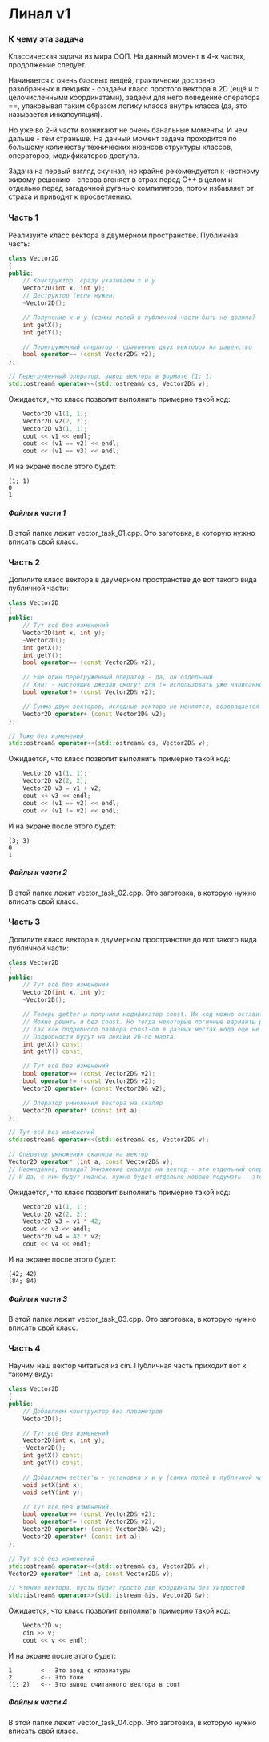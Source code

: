 # Линал v1

### К чему эта задача

Классическая задача из мира ООП. На данный момент в 4-х частях, продолжение следует.

Начинается с очень базовых вещей, практически дословно разобранных в лекциях - создаём класс простого вектора в 2D (ещё и с целочисленными координатами), задаём для него поведение оператора ==, упаковывая таким образом логику класса внутрь класса (да, это называется инкапсуляция).

Но уже во 2-й части возникают не очень банальные моменты. И чем дальше - тем страньше. На данный момент задача проходится по большому количеству технических нюансов структуры классов, операторов, модификаторов доступа.

Задача на первый взгляд скучная, но крайне рекомендуется к честному живому решению - сперва вгоняет в страх перед С++ в целом и отдельно перед загадочной руганью компилятора, потом избавляет от страха и приводит к просветлению.


### Часть 1

Реализуйте класс вектора в двумерном пространстве. Публичная часть:
```cpp
class Vector2D
{
public:
    // Конструктор, сразу указываем x и y
    Vector2D(int x, int y);
    // Деструктор (если нужен)
    ~Vector2D();

    // Получение x и y (самих полей в публичной части быть не должно)
    int getX();
    int getY();

    // Перегруженный оператор - сравнение двух векторов на равенство
    bool operator== (const Vector2D& v2);
};

// Перегруженный оператор, вывод вектора в формате (1; 1)
std::ostream& operator<<(std::ostream& os, Vector2D& v);
```

Ожидается, что класс позволит выполнить примерно такой код:
```cpp
    Vector2D v1(1, 1);
    Vector2D v2(2, 2);
    Vector2D v3(1, 1);
    cout << v1 << endl;
    cout << (v1 == v2) << endl;
    cout << (v1 == v3) << endl;
```

И на экране после этого будет:
```
(1; 1)
0
1
```

##### Файлы к части 1

В этой папке лежит vector\_task\_01.cpp. Это заготовка, в которую нужно вписать свой класс.


### Часть 2

Допилите класс вектора в двумерном пространстве до вот такого вида публичной части:
```cpp
class Vector2D
{
public:
    // Тут всё без изменений
    Vector2D(int x, int y);
    ~Vector2D();
    int getX();
    int getY();
    bool operator== (const Vector2D& v2);

    // Ещё один перегруженный оператор - да, он отдельный
    // Хинт - настоящие джедаи смогут для != использовать уже написанное ==
    bool operator!= (const Vector2D& v2);

    // Сумма двух векторов, исходные вектора не меняются, возвращается новый вектор
    Vector2D operator+ (const Vector2D& v2);
};

// Тоже без изменений
std::ostream& operator<<(std::ostream& os, Vector2D& v);
```

Ожидается, что класс позволит выполнить примерно такой код:
```cpp
    Vector2D v1(1, 1);
    Vector2D v2(2, 2);
    Vector2D v3 = v1 + v2; 
    cout << v3 << endl;
    cout << (v1 == v2) << endl;
    cout << (v1 != v2) << endl;
```

И на экране после этого будет:
```
(3; 3)
0
1
```

##### Файлы к части 2

В этой папке лежит vector\_task\_02.cpp. Это заготовка, в которую нужно вписать свой класс.


### Часть 3

Допилите класс вектора в двумерном пространстве до вот такого вида публичной части:
```cpp
class Vector2D
{
public:
    // Тут всё без изменений
    Vector2D(int x, int y);
    ~Vector2D();

    // Теперь getter-ы получили модификатор const. Их код можно оставить как был, он будет работать.
    // Можно решить и без const. Но тогда некоторые логичные варианты решения внезапно откажутся работать.
    // Так как подробного разбора const-ов в разных местах кода ещё не было, на сейчас просто добавьте его.
    // Подробности будут на лекции 26-го марта.
    int getX() const;
    int getY() const;

    // Тут всё без изменений
    bool operator== (const Vector2D& v2);
    bool operator!= (const Vector2D& v2);
    Vector2D operator+ (const Vector2D& v2);

    // Оператор умножения вектора на скаляр
    Vector2D operator* (const int a);
};

// Тут всё без изменений
std::ostream& operator<<(std::ostream& os, Vector2D& v);

// Оператор умножения скаляра на вектор
Vector2D operator* (int a, const Vector2D& v);
// Неожиданно, правда? Умножение скаляра на вектор - это отдельный оператор, он тоже нужен.
// И да, с ним будут нюансы, нужно будет отдельно хорошо подумать - это нормально, так должно быть.
```

Ожидается, что класс позволит выполнить примерно такой код:
```cpp
    Vector2D v1(1, 1);
    Vector2D v2(2, 2);
    Vector2D v3 = v1 * 42;
    cout << v3 << endl;
    Vector2D v4 = 42 * v2;
    cout << v4 << endl;
```

И на экране после этого будет:
```
(42; 42)
(84; 84)
```

##### Файлы к части 3

В этой папке лежит vector\_task\_03.cpp. Это заготовка, в которую нужно вписать свой класс.


### Часть 4

Научим наш вектор читаться из cin. Публичная часть приходит вот к такому виду:
```cpp
class Vector2D
{
public:
    // Добавляем конструктор без параметров
    Vector2D();

    // Тут всё без изменений
    Vector2D(int x, int y);
    ~Vector2D();
    int getX() const;
    int getY() const;

    // Добавляем setter'ы - установка x и y (самих полей в публичной части быть не должно)
    void setX(int x);
    void setY(int y);

    // Тут всё без изменений
    bool operator== (const Vector2D& v2);
    bool operator!= (const Vector2D& v2);
    Vector2D operator+ (const Vector2D& v2);
    Vector2D operator* (const int a);
};

// Тут всё без изменений
std::ostream& operator<<(std::ostream& os, Vector2D& v);
Vector2D operator* (int a, const Vector2D& v);

// Чтение вектора, пусть будет просто две координаты без хитростей
std::istream& operator>>(std::istream &is, Vector2D &v);
```

Ожидается, что класс позволит выполнить примерно такой код:
```cpp
    Vector2D v;
    cin >> v;
    cout << v << endl;
```

И на экране после этого будет:
```
1        <-- Это ввод с клавиатуры
2        <-- Это тоже
(1; 2)   <-- Это вывод считанного вектора в cout
```

##### Файлы к части 4

В этой папке лежит vector\_task\_04.cpp. Это заготовка, в которую нужно вписать свой класс.
